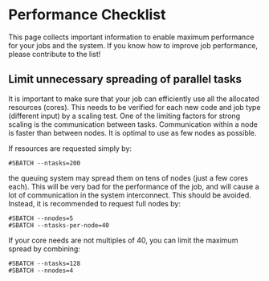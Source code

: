 # Performance Checklist

This page collects important information to enable maximum performance
for your jobs and the system. If you know how to improve job performance,
please contribute to the list!

## Limit unnecessary spreading of parallel tasks
It is important to make sure that your job can efficiently use
all the allocated resources (cores). This needs to be verified for
each new code and job type (different input) by a scaling test.
One of the limiting factors for strong scaling is the communication
between tasks. Communication within a node is faster than between
nodes. It is optimal to use as few nodes as possible.

If resources are requested simply by:
```
#SBATCH --ntasks=200
```
the queuing system may spread them on tens of nodes (just a few cores each).
This will be very bad for the performance of the job, and will cause a lot of
communication in the system interconnect. This should be avoided. Instead,
it is recommended to request full nodes by:
```
#SBATCH --nnodes=5
#SBATCH --ntasks-per-node=40
```
If your core needs are not multiples of 40, you can limit the maximum spread
by combining:
```
#SBATCH --ntasks=128
#SBATCH --nnodes=4
```

